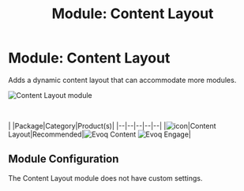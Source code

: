 ﻿---
uid: module-content-layout
locale: en
title: "Module: Content Layout"
dnnversion: 09.02.00
related-topics: module-console,module-html-text
---

# Module: Content Layout

Adds a dynamic content layout that can accommodate more modules.

  

![Content Layout module](/images/scr-module-ContentLayout.png)

  

 

|  |Package|Category|Product(s)|
|--|--|--|--|--|
|![icon](/images/ico-module-contentlayout.png)|Content Layout|Recommended|![Evoq Content](/images/ico-evoq-content.png) ![Evoq Engage](/images/ico-evoq-engage.png)|

## Module Configuration

The Content Layout module does not have custom settings.
